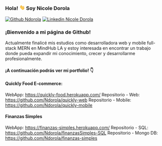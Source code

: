 ### Hola! <img src="https://raw.githubusercontent.com/parth-27/parth-27/master/Hi.gif" width="18px"> Soy Nicole Dorola
[![Github Ndorola](https://img.shields.io/badge/-Github-000?style=flat&logo=Github&logoColor=white)](https://github.com/Ndorola)
[![Linkedin Nicole Dorola](https://img.shields.io/badge/-LinkedIn-blue?style=flat&logo=Linkedin&logoColor=white)](https://www.linkedin.com/in/nicoledorola/)

### ¡Bienvenido a mi página de Github!
Actualmente finalicé mis estudios como desarrolladora web y mobile full-stack MERN en MindHub LA y estoy interesada en encontrar un trabajo donde pueda expandir mi conocimiento, crecer y desarrollarme profesionalmente.
#### ¡A continuación podrás ver mi portfolio! 👇

#### Quickly Food E-commerce:
WebApp: https://quickly-food.herokuapp.com/
Repositorio - Web: https://github.com/Ndorola/quickly-web
Repositorio - Mobile: https://github.com/Ndorola/quickly-mobile

#### Finanzas Simples
WebApp: https://finanzas-simples.herokuapp.com/
Repositorio - SQL: https://github.com/Ndorola/finanzasSimples-SQL
Repositorio - Mongo DB: https://github.com/Ndorola/finanzas-simples
